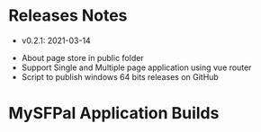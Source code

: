 # Releases Notes
* v0.2.1: 2021-03-14
- About page store in public folder
- Support Single and Multiple page application using vue router
- Script to publish windows 64 bits releases on GitHub
# MySFPal Application Builds
